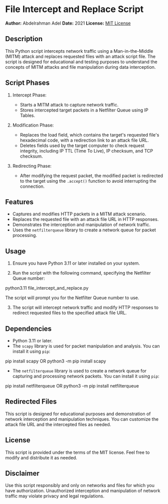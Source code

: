 # File Intercept and Replace Script

**Author:** Abdelrahman Adel
**Date:** 2021
**License:** [MIT License](LICENSE)

## Description

This Python script intercepts network traffic using a Man-in-the-Middle (MITM) attack and replaces requested files with an attack script file. The script is designed for educational and testing purposes to understand the concepts of MITM attacks and file manipulation during data interception.

## Script Phases

1. Intercept Phase:
   - Starts a MITM attack to capture network traffic.
   - Stores intercepted target packets in a Netfilter Queue using IP Tables.

2. Modification Phase:
   - Replaces the load field, which contains the target's requested file's hexadecimal code, with a redirection link to an attack file URL.
   - Deletes fields used by the target computer to check request integrity, including IP TTL (Time To Live), IP checksum, and TCP checksum.

3. Redirecting Phase:
   - After modifying the request packet, the modified packet is redirected to the target using the `.accept()` function to avoid interrupting the connection.

## Features

- Captures and modifies HTTP packets in a MITM attack scenario.
- Replaces the requested file with an attack file URL in HTTP responses.
- Demonstrates the interception and manipulation of network traffic.
- Uses the `netfilterqueue` library to create a network queue for packet processing.

## Usage

1. Ensure you have Python 3.11 or later installed on your system.

2. Run the script with the following command, specifying the Netfilter Queue number:

python3.11 file_intercept_and_replace.py


The script will prompt you for the Netfilter Queue number to use.

3. The script will intercept network traffic and modify HTTP responses to redirect requested files to the specified attack file URL.

## Dependencies

- Python 3.11 or later.
- The `scapy` library is used for packet manipulation and analysis. You can install it using `pip`:

pip install scapy OR python3 -m pip install scapy


- The `netfilterqueue` library is used to create a network queue for capturing and processing network packets. You can install it using `pip`:

pip install netfilterqueue OR python3 -m pip install netfilterqueue


## Redirected Files

This script is designed for educational purposes and demonstration of network interception and manipulation techniques. You can customize the attack file URL and the intercepted files as needed.

## License

This script is provided under the terms of the MIT license. Feel free to modify and distribute it as needed.

## Disclaimer

Use this script responsibly and only on networks and files for which you have authorization. Unauthorized interception and manipulation of network traffic may violate privacy and legal regulations.
